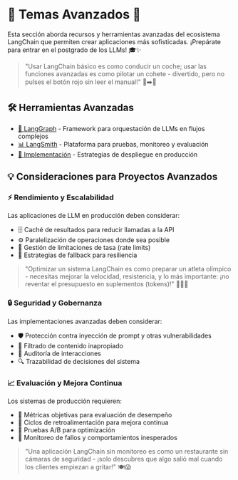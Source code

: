 # 🔬 Temas Avanzados 🚀

Esta sección aborda recursos y herramientas avanzadas del ecosistema LangChain que permiten crear aplicaciones más sofisticadas. ¡Prepárate para entrar en el postgrado de los LLMs! 🎓✨

> "Usar LangChain básico es como conducir un coche; usar las funciones avanzadas es como pilotar un cohete - divertido, pero no pulses el botón rojo sin leer el manual!" 🚗➡️🚀

## 🛠️ Herramientas Avanzadas

- [🔄 LangGraph](./langgraph/README.md) - Framework para orquestación de LLMs en flujos complejos
- [📊 LangSmith](./langsmith/README.md) - Plataforma para pruebas, monitoreo y evaluación
- [🚢 Implementación](./implementacion/README.md) - Estrategias de despliegue en producción

## 💡 Consideraciones para Proyectos Avanzados

### ⚡ Rendimiento y Escalabilidad

Las aplicaciones de LLM en producción deben considerar:

- 🗄️ Caché de resultados para reducir llamadas a la API
- ⚙️ Paralelización de operaciones donde sea posible
- 🚦 Gestión de limitaciones de tasa (rate limits)
- 🔄 Estrategias de fallback para resiliencia

> "Optimizar un sistema LangChain es como preparar un atleta olímpico - necesitas mejorar la velocidad, resistencia, y lo más importante: ¡no reventar el presupuesto en suplementos (tokens)!" 🏃‍♂️💨

### 🔒 Seguridad y Gobernanza

Las implementaciones avanzadas deben considerar:

- 🛡️ Protección contra inyección de prompt y otras vulnerabilidades
- 🧹 Filtrado de contenido inapropiado
- 📝 Auditoría de interacciones
- 🔍 Trazabilidad de decisiones del sistema

### 📈 Evaluación y Mejora Continua

Los sistemas de producción requieren:

- 📏 Métricas objetivas para evaluación de desempeño
- 🔄 Ciclos de retroalimentación para mejora continua
- 🧪 Pruebas A/B para optimización
- 🔔 Monitoreo de fallos y comportamientos inesperados

> "Una aplicación LangChain sin monitoreo es como un restaurante sin cámaras de seguridad - ¡solo descubres que algo salió mal cuando los clientes empiezan a gritar!" 🍽️😱